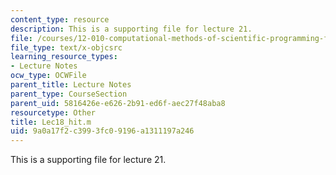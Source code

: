 ```yaml
---
content_type: resource
description: This is a supporting file for lecture 21.
file: /courses/12-010-computational-methods-of-scientific-programming-fall-2011/9a0a17f2c3993fc09196a1311197a246_Lec18_hit.m
file_type: text/x-objcsrc
learning_resource_types:
- Lecture Notes
ocw_type: OCWFile
parent_title: Lecture Notes
parent_type: CourseSection
parent_uid: 5816426e-e626-2b91-ed6f-aec27f48aba8
resourcetype: Other
title: Lec18_hit.m
uid: 9a0a17f2-c399-3fc0-9196-a1311197a246
---
```

This is a supporting file for lecture 21.

